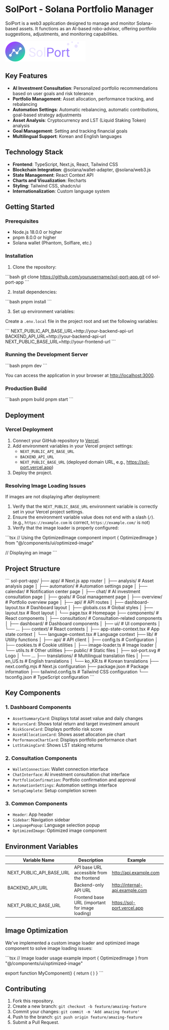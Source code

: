 # SolPort - Solana Portfolio Manager

SolPort is a web3 application designed to manage and monitor Solana-based assets. It functions as an AI-based robo-advisor, offering portfolio suggestions, adjustments, and monitoring capabilities.

![SolPort Logo](/public/sol-port.svg)

## Key Features

- **AI Investment Consultation**: Personalized portfolio recommendations based on user goals and risk tolerance
- **Portfolio Management**: Asset allocation, performance tracking, and rebalancing
- **Automation Settings**: Automatic rebalancing, automatic contributions, goal-based strategy adjustments
- **Asset Analysis**: Cryptocurrency and LST (Liquid Staking Token) analysis
- **Goal Management**: Setting and tracking financial goals
- **Multilingual Support**: Korean and English languages

## Technology Stack

- **Frontend**: TypeScript, Next.js, React, Tailwind CSS
- **Blockchain Integration**: @solana/wallet-adapter, @solana/web3.js
- **State Management**: React Context API
- **Charts and Visualization**: Recharts
- **Styling**: Tailwind CSS, shadcn/ui
- **Internationalization**: Custom language system

## Getting Started

### Prerequisites

- Node.js 18.0.0 or higher
- pnpm 8.0.0 or higher
- Solana wallet (Phantom, Solflare, etc.)

### Installation

1. Clone the repository:

\`\`\`bash
git clone https://github.com/yourusername/sol-port-app.git
cd sol-port-app
\`\`\`

2. Install dependencies:

\`\`\`bash
pnpm install
\`\`\`

3. Set up environment variables:

Create a `.env.local` file in the project root and set the following variables:

\`\`\`
NEXT_PUBLIC_API_BASE_URL=http://your-backend-api-url
BACKEND_API_URL=http://your-backend-api-url
NEXT_PUBLIC_BASE_URL=http://your-frontend-url
\`\`\`

### Running the Development Server

\`\`\`bash
pnpm dev
\`\`\`

You can access the application in your browser at [http://localhost:3000](http://localhost:3000).

### Production Build

\`\`\`bash
pnpm build
pnpm start
\`\`\`

## Deployment

### Vercel Deployment

1. Connect your GitHub repository to [Vercel](https://vercel.com).
2. Add environment variables in your Vercel project settings:
   - `NEXT_PUBLIC_API_BASE_URL`
   - `BACKEND_API_URL`
   - `NEXT_PUBLIC_BASE_URL` (deployed domain URL, e.g., https://sol-port.vercel.app)
3. Deploy the project.

### Resolving Image Loading Issues

If images are not displaying after deployment:

1. Verify that the `NEXT_PUBLIC_BASE_URL` environment variable is correctly set in your Vercel project settings.
2. Ensure the environment variable value does not end with a slash (`/`). (e.g., `https://example.com` is correct, `https://example.com/` is not)
3. Verify that the image loader is properly configured:

\`\`\`tsx
// Using the OptimizedImage component
import { OptimizedImage } from "@/components/ui/optimized-image"

// Displaying an image
<OptimizedImage
  src="/path/to/image.png"
  alt="Image description"
  width={100}
  height={100}
/>
\`\`\`

## Project Structure

\`\`\`
sol-port-app/
├── app/ # Next.js app router
│ ├── analysis/ # Asset analysis page
│ ├── automation/ # Automation settings page
│ ├── calendar/ # Notification center page
│ ├── chat/ # AI investment consultation page
│ ├── goals/ # Goal management page
│ ├── overview/ # Portfolio overview page
│ ├── api/ # API routes
│ ├── dashboard-layout.tsx # Dashboard layout
│ ├── globals.css # Global styles
│ ├── layout.tsx # Root layout
│ └── page.tsx # Homepage
├── components/ # React components
│ ├── consultation/ # Consultation-related components
│ ├── dashboard/ # Dashboard components
│ ├── ui/ # UI components
│ └── ...
├── context/ # React contexts
│ ├── app-state-context.tsx # App state context
│ └── language-context.tsx # Language context
├── lib/ # Utility functions
│ ├── api/ # API client
│ ├── config.ts # Configuration
│ ├── cookies.ts # Cookie utilities
│ ├── image-loader.ts # Image loader
│ └── utils.ts # Other utilities
├── public/ # Static files
│ ├── sol-port.svg # Logo
│ └── ...
├── translations/ # Multilingual translation files
│ ├── en_US.ts # English translations
│ └── ko_KR.ts # Korean translations
├── next.config.mjs # Next.js configuration
├── package.json # Package information
├── tailwind.config.ts # Tailwind CSS configuration
└── tsconfig.json # TypeScript configuration
\`\`\`

## Key Components

### 1. Dashboard Components

- `AssetSummaryCard`: Displays total asset value and daily changes
- `ReturnCard`: Shows total return and target investment amount
- `RiskScoreCard`: Displays portfolio risk score
- `AssetAllocationCard`: Shows asset allocation pie chart
- `PerformanceChartCard`: Displays portfolio performance chart
- `LstStakingCard`: Shows LST staking returns

### 2. Consultation Components

- `WalletConnection`: Wallet connection interface
- `ChatInterface`: AI investment consultation chat interface
- `PortfolioConfirmation`: Portfolio confirmation and approval
- `AutomationSettings`: Automation settings interface
- `SetupComplete`: Setup completion screen

### 3. Common Components

- `Header`: App header
- `Sidebar`: Navigation sidebar
- `LanguagePopup`: Language selection popup
- `OptimizedImage`: Optimized image component

## Environment Variables

| Variable Name            | Description                                     | Example                         |
| ------------------------ | ----------------------------------------------- | ------------------------------- |
| NEXT_PUBLIC_API_BASE_URL | API base URL accessible from the frontend       | http://api.example.com          |
| BACKEND_API_URL          | Backend-only API URL                            | http://internal-api.example.com |
| NEXT_PUBLIC_BASE_URL     | Frontend base URL (important for image loading) | https://sol-port.vercel.app     |

## Image Optimization

We've implemented a custom image loader and optimized image component to solve image loading issues:

\`\`\`tsx
// Image loader usage example
import { OptimizedImage } from "@/components/ui/optimized-image"

export function MyComponent() {
return (
<OptimizedImage
      src="/path/to/image.png"
      alt="Image description"
      width={100}
      height={100}
      fallbackText="Image not found"
    />
)
}
\`\`\`

## Contributing

1. Fork this repository.
2. Create a new branch: `git checkout -b feature/amazing-feature`
3. Commit your changes: `git commit -m 'Add amazing feature'`
4. Push to the branch: `git push origin feature/amazing-feature`
5. Submit a Pull Request.
